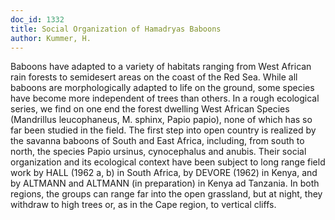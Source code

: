 ```yaml
---
doc_id: 1332
title: Social Organization of Hamadryas Baboons
author: Kummer, H.
---
```


Baboons have adapted to a variety of habitats ranging from West
African rain forests to semidesert areas on the coast of the Red Sea.
While all baboons are morphologically adapted to life on the ground,
some species have become more independent of trees than others.
In a rough ecological series, we find on one end the forest dwelling
West African Species (Mandrillus leucophaneus, M. sphinx, Papio
papio), none of which has so far been studied in the field.  The first
step into open country is realized by the savanna baboons of South
and East Africa, including, from south to north, the species Papio
ursinus, cynocephalus and anubis.  Their social organization and its
ecological context have been subject to long range field work by
HALL (1962 a, b) in South Africa, by DEVORE (1962) in Kenya, and
by ALTMANN and ALTMANN (in preparation) in Kenya ad Tanzania.
In both regions, the groups can range far into the open grassland,
but at night, they withdraw to high trees or, as in the Cape region,
to vertical cliffs.